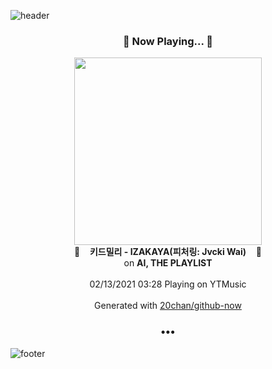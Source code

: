 ![header](https://capsule-render.vercel.app/api?type=wave&height=170&section=header&text=Hi.%20I'm%20SHIFT&fontColor=090707&fontAlignX=45&fontAlignY=65&fontSize=100)

<h3 align="center">🎵 Now Playing... 🎵</h3>
<p align="center">
  <a href="https://music.youtube.com/channel/UCYzWVpdZqtp6Ihtzy4_9M3g">
    <img width="300" src="https://lh3.googleusercontent.com/__LyBVBgB9tWwy86s6qqRLP2PZv7PUOmtiB6EUchk4qOWH8ohpecb8yzzE64DzuZo4vGH9Dtu7Qz2wuZew">
  </a>
  <br>
  🎵&nbsp&nbsp&nbsp <b>키드밀리 - IZAKAYA(피처링: Jvcki Wai)</b> &nbsp&nbsp&nbsp🎵
  <br>
  on <b>AI, THE PLAYLIST</b>
  
  <br />
  <br />
  02/13/2021 03:28 Playing on YTMusic
  <br />
  <br />
  Generated with <a href="https://github.com/20chan/github-now">20chan/github-now</a>
</p>

<h3 align="center">•••</h3>

![footer](https://capsule-render.vercel.app/api?type=wave&height=150&section=footer)

